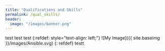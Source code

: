 ```yaml
---
title: "Qualifications and Skills"
permalink: /qual_skills/
header:
  image: "/images/banner.png"
---
```



test test test 
{:refdef: style="text-align: left;"}
![My Image]({{ site.baseimg }}/images/Ansible.svg)
{: refdef}
testt